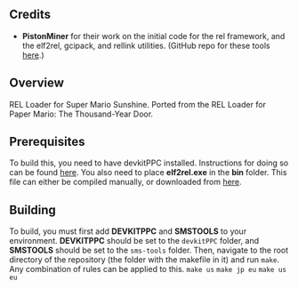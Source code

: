 ## Credits
* **PistonMiner** for their work on the initial code for the rel framework, and the elf2rel, gcipack, and rellink utilities. (GitHub repo for these tools [here](https://github.com/PistonMiner/ttyd-tools).)

## Overview
REL Loader for Super Mario Sunshine. Ported from the REL Loader for Paper Mario: The Thousand-Year Door.

## Prerequisites
To build this, you need to have devkitPPC installed. Instructions for doing so can be found [here](https://devkitpro.org/wiki/Getting_Started). You also need to place **elf2rel.exe** in the **bin** folder. This file can either be compiled manually, or downloaded from [here](https://github.com/PistonMiner/ttyd-tools/releases/download/v2.5/elf2rel.exe).

## Building
To build, you must first add **DEVKITPPC** and **SMSTOOLS** to your environment. **DEVKITPPC** should be set to the `devkitPPC` folder, and **SMSTOOLS** should be set to the `sms-tools` folder. Then, navigate to the root directory of the repository (the folder with the makefile in it) and run `make`. Any combination of rules can be applied to this.
`make us`
`make jp eu`
`make us eu`

